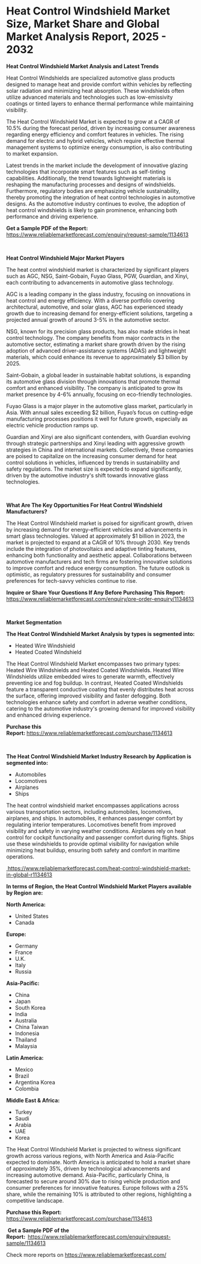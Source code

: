 <p><h1>Heat Control Windshield Market Size, Market Share and Global Market Analysis Report, 2025 - 2032</h1></p><p><strong>Heat Control Windshield Market Analysis and Latest Trends</strong></p>
<p><p>Heat Control Windshields are specialized automotive glass products designed to manage heat and provide comfort within vehicles by reflecting solar radiation and minimizing heat absorption. These windshields often utilize advanced materials and technologies such as low-emissivity coatings or tinted layers to enhance thermal performance while maintaining visibility.</p><p>The Heat Control Windshield Market is expected to grow at a CAGR of 10.5% during the forecast period, driven by increasing consumer awareness regarding energy efficiency and comfort features in vehicles. The rising demand for electric and hybrid vehicles, which require effective thermal management systems to optimize energy consumption, is also contributing to market expansion.</p><p>Latest trends in the market include the development of innovative glazing technologies that incorporate smart features such as self-tinting capabilities. Additionally, the trend towards lightweight materials is reshaping the manufacturing processes and designs of windshields. Furthermore, regulatory bodies are emphasizing vehicle sustainability, thereby promoting the integration of heat control technologies in automotive designs. As the automotive industry continues to evolve, the adoption of heat control windshields is likely to gain prominence, enhancing both performance and driving experience.</p></p>
<p><strong>Get a Sample PDF of the Report:&nbsp;</strong> <a href="https://www.reliablemarketforecast.com/enquiry/request-sample/1134613?utm_campaign=2993&utm_medium=2&utm_source=Github&utm_content=ia&utm_term=25032025&utm_id=heat-control-windshield">https://www.reliablemarketforecast.com/enquiry/request-sample/1134613</a></p>
<p>&nbsp;</p>
<p><strong>Heat Control Windshield Major Market Players</strong></p>
<p><p>The heat control windshield market is characterized by significant players such as AGC, NSG, Saint-Gobain, Fuyao Glass, PGW, Guardian, and Xinyi, each contributing to advancements in automotive glass technology.</p><p>AGC is a leading company in the glass industry, focusing on innovations in heat control and energy efficiency. With a diverse portfolio covering architectural, automotive, and solar glass, AGC has experienced steady growth due to increasing demand for energy-efficient solutions, targeting a projected annual growth of around 3-5% in the automotive sector.</p><p>NSG, known for its precision glass products, has also made strides in heat control technology. The company benefits from major contracts in the automotive sector, estimating a market share growth driven by the rising adoption of advanced driver-assistance systems (ADAS) and lightweight materials, which could enhance its revenue to approximately $3 billion by 2025.</p><p>Saint-Gobain, a global leader in sustainable habitat solutions, is expanding its automotive glass division through innovations that promote thermal comfort and enhanced visibility. The company is anticipated to grow its market presence by 4-6% annually, focusing on eco-friendly technologies.</p><p>Fuyao Glass is a major player in the automotive glass market, particularly in Asia. With annual sales exceeding $2 billion, Fuyao’s focus on cutting-edge manufacturing processes positions it well for future growth, especially as electric vehicle production ramps up.</p><p>Guardian and Xinyi are also significant contenders, with Guardian evolving through strategic partnerships and Xinyi leading with aggressive growth strategies in China and international markets. Collectively, these companies are poised to capitalize on the increasing consumer demand for heat control solutions in vehicles, influenced by trends in sustainability and safety regulations. The market size is expected to expand significantly, driven by the automotive industry's shift towards innovative glass technologies.</p></p>
<p>&nbsp;</p>
<p><strong>What Are The Key Opportunities For Heat Control Windshield Manufacturers?</strong></p>
<p><p>The Heat Control Windshield market is poised for significant growth, driven by increasing demand for energy-efficient vehicles and advancements in smart glass technologies. Valued at approximately $1 billion in 2023, the market is projected to expand at a CAGR of 10% through 2030. Key trends include the integration of photovoltaics and adaptive tinting features, enhancing both functionality and aesthetic appeal. Collaborations between automotive manufacturers and tech firms are fostering innovative solutions to improve comfort and reduce energy consumption. The future outlook is optimistic, as regulatory pressures for sustainability and consumer preferences for tech-savvy vehicles continue to rise.</p></p>
<p><strong>Inquire or Share Your Questions If Any Before Purchasing This Report:</strong> <a href="https://www.reliablemarketforecast.com/enquiry/pre-order-enquiry/1134613?utm_campaign=2993&utm_medium=2&utm_source=Github&utm_content=ia&utm_term=25032025&utm_id=heat-control-windshield">https://www.reliablemarketforecast.com/enquiry/pre-order-enquiry/1134613</a></p>
<p>&nbsp;</p>
<p><strong>Market Segmentation</strong></p>
<p><strong>The Heat Control Windshield Market Analysis by types is segmented into:</strong></p>
<p><ul><li>Heated Wire Windshield</li><li>Heated Coated Windshield</li></ul></p>
<p><p>The Heat Control Windshield Market encompasses two primary types: Heated Wire Windshields and Heated Coated Windshields. Heated Wire Windshields utilize embedded wires to generate warmth, effectively preventing ice and fog buildup. In contrast, Heated Coated Windshields feature a transparent conductive coating that evenly distributes heat across the surface, offering improved visibility and faster defogging. Both technologies enhance safety and comfort in adverse weather conditions, catering to the automotive industry's growing demand for improved visibility and enhanced driving experience.</p></p>
<p><strong>Purchase this Report:&nbsp;</strong><a href="https://www.reliablemarketforecast.com/purchase/1134613?utm_campaign=2993&utm_medium=2&utm_source=Github&utm_content=ia&utm_term=25032025&utm_id=heat-control-windshield">https://www.reliablemarketforecast.com/purchase/1134613</a></p>
<p>&nbsp;</p>
<p><strong>The Heat Control Windshield Market Industry Research by Application is segmented into:</strong></p>
<p><ul><li>Automobiles</li><li>Locomotives</li><li>Airplanes</li><li>Ships</li></ul></p>
<p><p>The heat control windshield market encompasses applications across various transportation sectors, including automobiles, locomotives, airplanes, and ships. In automobiles, it enhances passenger comfort by regulating interior temperatures. Locomotives benefit from improved visibility and safety in varying weather conditions. Airplanes rely on heat control for cockpit functionality and passenger comfort during flights. Ships use these windshields to provide optimal visibility for navigation while minimizing heat buildup, ensuring both safety and comfort in maritime operations.</p></p>
<p><a href="https://www.reliablemarketforecast.com/heat-control-windshield-market-in-global-r1134613?utm_campaign=2993&utm_medium=2&utm_source=Github&utm_content=ia&utm_term=25032025&utm_id=heat-control-windshield">&nbsp;https://www.reliablemarketforecast.com/heat-control-windshield-market-in-global-r1134613</a></p>
<p><strong>In terms of Region, the Heat Control Windshield Market Players available by Region are:</strong></p>
<p>
    <p> <strong> North America: </strong>
        <ul>
            <li>United States</li>
            <li>Canada</li>
        </ul>
        </p> 
    <p> <strong> Europe: </strong>
        <ul>
            <li>Germany</li>
            <li>France</li>
            <li>U.K.</li>
            <li>Italy</li>
            <li>Russia</li>
        </ul>
        </p> 
    <p> <strong> Asia-Pacific: </strong>
        <ul>
            <li>China</li>
            <li>Japan</li>
            <li>South Korea</li>
            <li>India</li>
            <li>Australia</li>
            <li>China Taiwan</li>
            <li>Indonesia</li>
            <li>Thailand</li>
            <li>Malaysia</li>
        </ul>
        </p> 
    <p> <strong> Latin America: </strong>
        <ul>
            <li>Mexico</li>
            <li>Brazil</li>
            <li>Argentina Korea</li>
            <li>Colombia</li>
        </ul>
        </p> 
    <p> <strong> Middle East & Africa: </strong>
        <ul>
            <li>Turkey</li>
            <li>Saudi</li>
            <li>Arabia</li>
            <li>UAE</li>
            <li>Korea</li>
        </ul>
    </p>
    </p>
<p><p>The Heat Control Windshield Market is projected to witness significant growth across various regions, with North America and Asia-Pacific expected to dominate. North America is anticipated to hold a market share of approximately 35%, driven by technological advancements and increasing automotive demand. Asia-Pacific, particularly China, is forecasted to secure around 30% due to rising vehicle production and consumer preferences for innovative features. Europe follows with a 25% share, while the remaining 10% is attributed to other regions, highlighting a competitive landscape.</p></p>
<p><strong>Purchase this Report: </strong><a href="https://www.reliablemarketforecast.com/purchase/1134613?utm_campaign=2993&utm_medium=2&utm_source=Github&utm_content=ia&utm_term=25032025&utm_id=heat-control-windshield">https://www.reliablemarketforecast.com/purchase/1134613</a></p>
<p>&nbsp;<strong>Get a Sample PDF of the Report:&nbsp;&nbsp;</strong><a href="https://www.reliablemarketforecast.com/enquiry/request-sample/1134613?utm_campaign=2993&utm_medium=2&utm_source=Github&utm_content=ia&utm_term=25032025&utm_id=heat-control-windshield">https://www.reliablemarketforecast.com/enquiry/request-sample/1134613</a></p>
<p><strong></strong></p>
<p>Check more reports on <a href="https://www.reliablemarketforecast.com/?utm_campaign=2993&utm_medium=2&utm_source=Github&utm_content=ia&utm_term=25032025&utm_id=heat-control-windshield">https://www.reliablemarketforecast.com/</a></p>